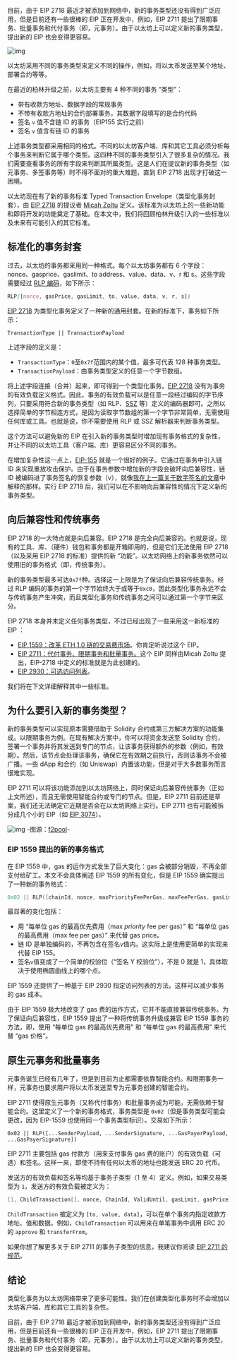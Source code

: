 目前，由于 EIP 2718 最近才被添加到网络中，新的事务类型还没有得到广泛应用，但是目前还有一些很棒的 EIP 正在开发中，例如，EIP 2711 提出了限期事务、批量事务和代付事务（即，元事务）。由于以太坊上可以定义新的事务类型，提出新的 EIP 也会变得更容易。

![img](https://img.learnblockchain.cn/2021/05/18/16213102214870.jpg)

以太坊采用不同的事务类型来定义不同的操作，例如，将以太币发送至某个地址、部署合约等等。

在最近的柏林升级之前，以太坊主要有 4 种不同的事务 “类型”：

- 带有收款方地址、数据字段的常规事务
- 不带有收款方地址的合约部署事务，其数据字段填写的是合约代码
- 签名 `v` 值不含链 ID 的事务（EIP155 实行之前）
- 签名 `v` 值含有链 ID 的事务

上述事务类型都采用相同的格式。不同的以太坊客户端、库和其它工具必须分析每个事务来判断它属于哪个类型。这四种不同的事务类型引入了很多复杂的情况。我们需要查看事务的所有字段来判断其所属类型。这是人们在提议新的事务类型（如元事务、多签事务等）时不得不面对的重大难题，直到 EIP 2718 出现才打破这一困境。

以太坊现在有了新的事务标准 Typed Transaction Envelope（类型化事务封套），由 [EIP 2718](https://eips.ethereum.org/EIPS/eip-2718?fileGuid=vGvtq8wtvWtkydHw) 的提议者 [Micah Zoltu](https://twitter.com/micahzoltu?fileGuid=vGvtq8wtvWtkydHw) 定义。该标准为以太坊上的一些新功能和即将开发的功能奠定了基础。在本文中，我们将回顾柏林升级引入的一些标准以及未来有可能引入的其它标准。

## 标准化的事务封套

过去，以太坊的事务都采用同一种格式。每个以太坊事务都有 6 个字段：nonce、gasprice、gaslimit、to address、value、data、v、r 和 s。这些字段需要经过 [RLP 编码](https://eth.wiki/fundamentals/rlp?fileGuid=vGvtq8wtvWtkydHw)，如下所示：

```scss
RLP([nonce, gasPrice, gasLimit, to, value, data, v, r, s])
```

[EIP 2718](https://eips.ethereum.org/EIPS/eip-2718?fileGuid=vGvtq8wtvWtkydHw) 为类型化事务定义了一种新的通用封套。在新的标准下，事务如下所示：

```undefined
TransactionType || TransactionPayload
```

上述字段的定义是：

- `TransactionType`：`0`至`0x7f`范围内的某个值，最多可代表 128 种事务类型。
- `TransactionPayload`：由事务类型定义的任意一个字节数组。

将上述字段连接（合并）起来，即可得到一个类型化事务。[EIP 2718](https://eips.ethereum.org/EIPS/eip-2718?fileGuid=vGvtq8wtvWtkydHw) 没有为事务的有效负载定义格式。因此，事务的有效负载可以是任意一段经过编码的字节序列，只要采用符合新的事务类型（如 RLP、[SSZ](https://github.com/ethereum/eth2.0-specs/blob/v0.11.1/ssz/simple-serialize.md?fileGuid=vGvtq8wtvWtkydHw) 等）定义的编码器即可。之所以选择简单的字节相连方式，是因为读取字节数组的第一个字节非常简单，无需使用任何库或工具。也就是说，你不需要使用 RLP 或 SSZ 解析器来判断事务类型。

这个方法可以避免新的 EIP 在引入新的事务类型时增加现有事务格式的复杂性，并让不同的以太坊工具（客户端、库）更容易区分不同的事务。

在增加复杂性这一点上，[EIP-155](https://eips.ethereum.org/EIPS/eip-155?fileGuid=vGvtq8wtvWtkydHw) 就是一个很好的例子。它通过在事务中引入链 ID 来实现重放攻击保护。由于在事务参数中增加新的字段会破坏向后兼容性，链 ID 被编码进了事务签名的恢复参数（v），就像[我在上一篇关于数字签名的文章](https://medium.com/mycrypto/the-magic-of-digital-signatures-on-ethereum-98fe184dc9c7?fileGuid=vGvtq8wtvWtkydHw)中解释的那样。实行 EIP 2718 后，我们可以在不影响向后兼容性的情况下定义新的事务类型。

## 向后兼容性和传统事务

EIP 2718 的一大特点就是向后兼容。EIP 2718 是完全向后兼容的。也就是说，现有的工具、库、（硬件）钱包和事务都是开箱即用的，但是它们无法使用 EIP 2718（以及采用 EIP 2718 的标准）提供的新 “功能”。以太坊网络上的新事务依然可以使用旧的事务格式（即，传统事务）。

新的事务类型最多可达`0x7f`种。选择这一上限是为了保证向后兼容传统事务。经过 RLP 编码的事务的第一个字节始终大于或等于`0xc0`，因此类型化事务永远不会与传统事务产生冲突，而且类型化事务和传统事务之间可以通过第一个字节来区分。

EIP 2718 本身并未定义任何事务类型，不过已经出现了一些采用这一新标准的 EIP ：

- [EIP 1559：改革 ETH 1.0 链的交易费市场](https://eips.ethereum.org/EIPS/eip-1559?fileGuid=vGvtq8wtvWtkydHw)。你肯定听说过这个 EIP。
- [EIP 2711：代付事务、限期事务和批量事务。](https://eips.ethereum.org/EIPS/eip-2711?fileGuid=vGvtq8wtvWtkydHw)这个 EIP 同样由Micah Zoltu 提出，EIP-2718 中定义的标准就是为此创建的。
- [EIP 2930：可选访问列表](https://eips.ethereum.org/EIPS/eip-2930?fileGuid=vGvtq8wtvWtkydHw)。

我们将在下文详细解释其中一些标准。

## 为什么要引入新的事务类型？

新的事务类型可以实现原本需要借助于 Solidity 合约或第三方解决方案的功能集成。以限期事务为例。在现有解决方案中，你可以将资金发送至 Solidity 合约，签署一个事务并将其发送到专门的节点，让该事务获得额外的参数（例如，有效期）。然后，该节点会处理该事务，确保它在有效期之前执行，否则该事务不会被广播。一些 dApp 和合约（如 Uniswap）内置该功能，但是对于大多数事务而言很难实现。

EIP 2711 可以将该功能添加到以太坊网络上，同时保证向后兼容传统事务（正如上文所述），而且无需使用智能合约或专门的节点。但是，EIP 2711 目前还是草案，我们还无法确定它近期是否会在以太坊网络上实行。EIP 2711 也有可能被拆分成几个小的 EIP（如 [EIP 3074](https://eips.ethereum.org/EIPS/eip-3074?fileGuid=vGvtq8wtvWtkydHw)）。

![img](https://img.learnblockchain.cn/2021/05/18/16213102348576.jpg)
-图源：[f2pool](https://medium.com/f2pool/staying-on-the-b-right-side-of-history-eip-1559-bd36522eec17?fileGuid=vGvtq8wtvWtkydHw)-

### EIP 1559 提出的新的事务格式

在 EIP 1559 中，gas 的运作方式发生了巨大变化：gas 会被部分销毁，不再全部支付给矿工。本文不会具体阐述 EIP 1559 的所有变化，但是 EIP 1559 确实提出了一种新的事务格式：

```kotlin
0x02 || RLP([chainId, nonce, maxPriorityFeePerGas, maxFeePerGas, gasLimit, to, value, data, accessList, signatureYParity, signatureR, signatureS])
```

最显著的变化包括：

- 用 “每单位 gas 的最高优先费用（max *priority* fee per gas）” 和 “每单位 gas 的最高费用（max fee per gas）” 来代替 gas price。
- 链 ID 是单独编码的，不再包含在签名`v`值内。这实际上是使用更简单的实现来代替 EIP 155。
- 签名`v`值变成了一个简单的校验位（“签名 Y 校验位”），不是 0 就是 1，具体取决于使用椭圆曲线上的哪个点。

EIP 1559 还提供了一种基于 EIP 2930 指定访问列表的方法。这样可以减少事务的 gas 成本。

由于 EIP 1559 极大地改变了 gas 费的运作方式，它并不能直接兼容传统事务。为了保证向后兼容性，EIP 1559 提出了一种将传统事务升级成兼容 EIP 1559 事务的方法，即，使用 “每单位 gas 的最高优先费用” 和 “每单位 gas 的最高费用” 来代替 “gas 价格”。

## 原生元事务和批量事务

元事务诞生已经有几年了，但是到目前为止都需要依靠智能合约。和限期事务一样，元事务也要求用户将以太币发送至专为元事务创建的智能合约。

EIP 2711 使得原生元事务（又称代付事务）和批量事务成为可能，无需依赖于智能合约。这里定义了一个新的事务格式，事务类型是 `0x02`（但是事务类型可能会更改，因为 EIP-1559 也使用同一个事务类型标识）。交易如下所示：

```solidity
0x02 || RLP([...SenderPayload, ...SenderSignature, ...GasPayerPayload, ...GasPayerSignature])
```

EIP 2711 主要包括 gas 付款方（用来支付事务 gas 费的账户）的有效负载（可选）和签名。这样一来，即使不持有任何以太币的地址也能发送 ERC 20 代币。

发送方的有效负载和签名等均基于事务子类型（1 至 4）定义。例如，如果交易类型为 `1`，发送方的有效负载被定义为：

```csharp
[1, ChildTransaction[], nonce, ChainId, ValidUntil, gasLimit, gasPrice]
```

`ChildTransaction` 被定义为 `[to, value, data]`，可以在单个事务内指定收款方地址、值和数据。例如，`ChildTransaction` 可以用来在单笔事务中调用 ERC 20 的 `approve` 和 `transferFrom`。

如果你想了解更多关于 EIP 2711 的事务子类型的信息，我建议你阅读 [EIP 2711 的规范](https://eips.ethereum.org/EIPS/eip-2711?fileGuid=vGvtq8wtvWtkydHw)。

## 结论

类型化事务为以太坊网络带来了更多可能性。我们在创建类型化事务时不会增加以太坊客户端、库和其它工具的复杂性。

目前，由于 EIP 2718 最近才被添加到网络中，新的事务类型还没有得到广泛应用，但是目前还有一些很棒的 EIP 正在开发中，例如，EIP 2711 提出了限期事务、批量事务和代付事务（即，元事务）。由于以太坊上可以定义新的事务类型，提出新的 EIP 也会变得更容易。